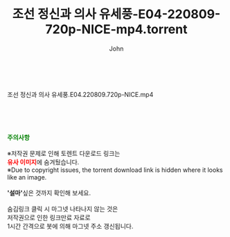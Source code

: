 ﻿---
layout: post
title:  "조선 정신과 의사 유세풍-E04-220809-720p-NICE-mp4.torrent"
author: John
categories: [ 드라마 ]
tags: [  ]
image:  
description: "조선 정신과 의사 유세풍-E04-220809-720p-NICE-mp4 torrent 정보 공유"
toc: true
toc_sticky: true
---

<br>
<div class="view-img">
<a class="view_image" href="http://torrentmobile61.com/bbs/view_image.php?fn=%2Fdata%2Ffile%2Fdrama%2F3735182707_M7yL4pAP_3ea3a19fa70883c97ad76e1b6719d90f050523de.jpg" target="_blank"><img alt="" class="img-tag" content="http://torrentmobile61.com/data/file/drama/3735182707_M7yL4pAP_3ea3a19fa70883c97ad76e1b6719d90f050523de.jpg" itemprop="image" src="http://torrentmobile61.com/data/file/drama/3735182707_M7yL4pAP_3ea3a19fa70883c97ad76e1b6719d90f050523de.jpg"/></a></div><div class="view-content" itemprop="description">
<p>조선 정신과 의사 유세풍.E04.220809.720p-NICE.mp4<br/></p> </div>
    
<br><br><br>
<p data-ke-size="size16"><b><span style="color: green;">주의사항</span></b><br /><br />※저작권 문제로 인해 토렌트 다운로드 링크는<br /><b><span style="color: red;">유사 이미지</span></b>에 숨겨뒀습니다.<br />※Due to copyright issues, the torrent download link is hidden where it looks like an image.<br /><br /><b>'설마'</b>싶은 것까지 확인해 보세요.<br /><br />숨김링크 클릭 시 마그넷 나타나지 않는 것은<br />저작권으로 인한 링크만료 자료로<br />1시간 간격으로 봇에 의해 마그넷 주소 갱신됩니다.</p>
